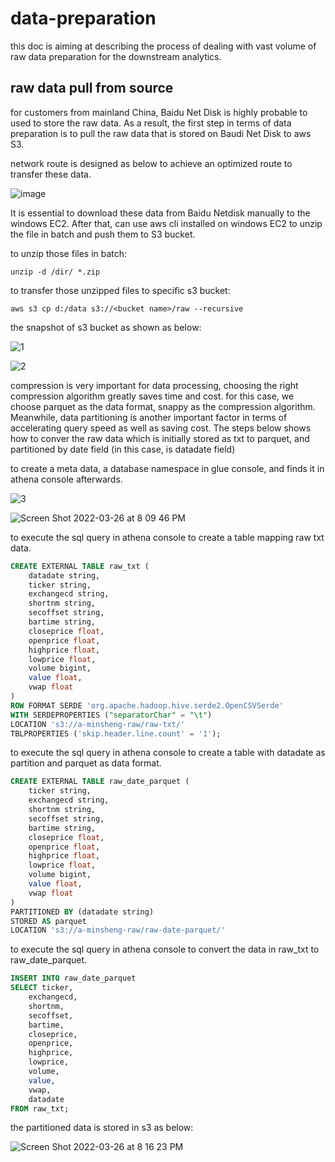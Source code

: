 # data-preparation

this doc is aiming at describing the process of dealing with vast volume of raw data preparation for the downstream analytics.

## raw data pull from source
for customers from mainland China, Baidu Net Disk is highly probable to used to store the raw data. As a result, the first step in terms of data preparation is to pull the raw data that is stored on Baudi Net Disk to aws S3.

network route is designed as below to achieve an optimized route to transfer these data.

![image](https://user-images.githubusercontent.com/97269758/160224355-aadf9cbb-71e7-4b8e-8803-30b974e48e43.png)

It is essential to download these data from Baidu Netdisk manually to the windows EC2. After that, can use aws cli installed on windows EC2 to unzip the file in batch and push them to S3 bucket.

to unzip those files in batch:
```
unzip -d /dir/ *.zip
```
to transfer those unzipped files to specific s3 bucket:
```
aws s3 cp d:/data s3://<bucket name>/raw --recursive
```
the snapshot of s3 bucket as shown as below:

![1](https://user-images.githubusercontent.com/97269758/160239260-d6dee628-b269-48d9-b65f-11dfbfe54914.png)

![2](https://user-images.githubusercontent.com/97269758/160239361-ae467f9b-00a9-4310-bc19-913c923dec56.png)

compression is very important for data processing, choosing the right compression algorithm greatly saves time and cost.
for this case, we choose parquet as the data format, snappy as the compression algorithm. Meanwhile, data partitioning is another important factor in terms of accelerating query speed as well as saving cost.
The steps below shows how to conver the raw data which is initially stored as txt to parquet, and partitioned by date field (in this case, is datadate field)

to create a meta data, a database namespace in glue console, and finds it in athena console afterwards.

![3](https://user-images.githubusercontent.com/97269758/160239463-9d690852-9d9a-45ca-98fa-a8208046285b.png)

![Screen Shot 2022-03-26 at 8 09 46 PM](https://user-images.githubusercontent.com/97269758/160238755-4d4c1dab-7440-4772-b540-0a8226311b8b.png)

to execute the sql query in athena console to create a table mapping raw txt data.

```sql
CREATE EXTERNAL TABLE raw_txt (
	datadate string,
	ticker string,
	exchangecd string,
	shortnm string,
	secoffset string,
	bartime string,
	closeprice float,
	openprice float,
	highprice float,
	lowprice float,
	volume bigint,
	value float,
	vwap float
) 
ROW FORMAT SERDE 'org.apache.hadoop.hive.serde2.OpenCSVSerde' 
WITH SERDEPROPERTIES ("separatorChar" = "\t")
LOCATION 's3://a-minsheng-raw/raw-txt/' 
TBLPROPERTIES ('skip.header.line.count' = '1');
```
to execute the sql query in athena console to create a table with datadate as partition and parquet as data format.

```sql
CREATE EXTERNAL TABLE raw_date_parquet (
	ticker string,
	exchangecd string,
	shortnm string,
	secoffset string,
	bartime string,
	closeprice float,
	openprice float,
	highprice float,
	lowprice float,
	volume bigint,
	value float,
	vwap float
) 
PARTITIONED BY (datadate string)
STORED AS parquet
LOCATION 's3://a-minsheng-raw/raw-date-parquet/'
```

to execute the sql query in athena console to convert the data in raw_txt to raw_date_parquet.

```sql
INSERT INTO raw_date_parquet
SELECT ticker,
	exchangecd,
	shortnm,
	secoffset,
	bartime,
	closeprice,
	openprice,
	highprice,
	lowprice,
	volume,
	value,
	vwap,
	datadate
FROM raw_txt;
```
the partitioned data is stored in s3 as below:

![Screen Shot 2022-03-26 at 8 16 23 PM](https://user-images.githubusercontent.com/97269758/160239032-76966a93-0ffa-4ea8-a124-9c19d1aed85b.png)

